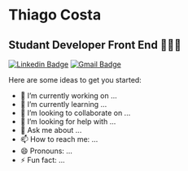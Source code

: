 

<!--
### Hi there 👋
**thiagogcv/thiagogcv** is a ✨ _special_ ✨ repository because its `README.md` (this file) appears on your GitHub profile.
-->

# Thiago Costa

## Studant Developer Front End 👨🏾‍💻 

<!-- Social Networks -->
<p align="left">
	<a href="https://www.linkedin.com/in/thiagogcv/" target="_black"><img alt="Linkedin Badge" src="https://img.shields.io/badge/-Thiago%20Costa-blue?&style=plastic&logo=Linkedin&logoColor=white" title="Linkedin Badge" /></a>
	<a href="mailto:thiagogcv@gmail.com" target="_black"><img alt="Gmail Badge" src="https://img.shields.io/badge/-thiagogcv@gmail.com-c14438?&style=plastic&logo=Gmail&logoColor=white" title="Gmail Badge" /></a>
</p>

Here are some ideas to get you started:

- 🔭 I’m currently working on ...
- 🌱 I’m currently learning ...
- 👯 I’m looking to collaborate on ...
- 🤔 I’m looking for help with ...
- 💬 Ask me about ...
- 📫 How to reach me: ...
- 😄 Pronouns: ...
- ⚡ Fun fact: ...

